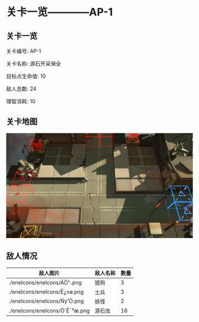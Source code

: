 # 关卡一览————AP-1


## 关卡一览

关卡编号: AP-1

关卡名称: 源石开采保全

目标点生命值: 10

敌人总数: 24

理智消耗: 10


## 关卡地图
![AP-1](./oprMap/AP-1.png)

## 敌人情况

| 敌人图片 | 敌人名称 | 数量  |
|---------|-----|-----|
| ./eneIcons/eneIcons/ÁÔ¹·.png| 猎狗  |   3  |
| ./eneIcons/eneIcons/Ê¿±ø.png| 士兵  |   3  |
| ./eneIcons/eneIcons/Ñý¹Ö.png| 妖怪  |   2  |
| ./eneIcons/eneIcons/Ô´Ê¯³æ.png| 源石虫  |   16  |
